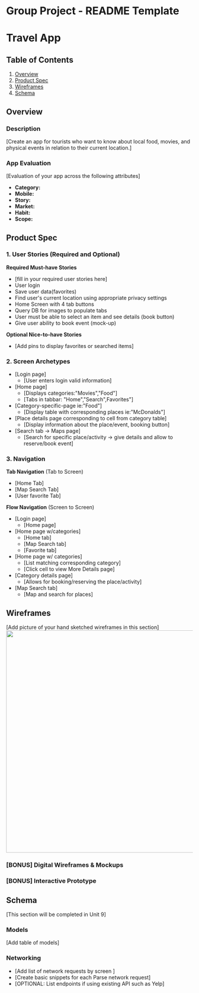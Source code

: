 Group Project - README Template
===

# Travel App

## Table of Contents
1. [Overview](#Overview)
1. [Product Spec](#Product-Spec)
1. [Wireframes](#Wireframes)
2. [Schema](#Schema)

## Overview
### Description
[Create an app for tourists who want to know about local food, movies, and physical events in relation to their current location.]

### App Evaluation
[Evaluation of your app across the following attributes]
- **Category:**
- **Mobile:**
- **Story:**
- **Market:**
- **Habit:**
- **Scope:**

## Product Spec

### 1. User Stories (Required and Optional)

**Required Must-have Stories**

* [fill in your required user stories here]
* User login
* Save user data(favorites)
* Find user's current location using appropriate privacy settings
* Home Screen with 4 tab buttons
* Query DB for images to populate tabs
* User must be able to select an item and see details (book button)
* Give user ability to book event (mock-up)

**Optional Nice-to-have Stories**

* [Add pins to display favorites or searched items]


### 2. Screen Archetypes

* [Login page]
   * [User enters login valid information]
* [Home page]
   * [Displays categories:"Movies","Food"]
   * [Tabs in tabbar: "Home","Search",Favorites"]
* [Category-specific-page ie:"Food"]
  * [Display table with corresponding places ie:"McDonalds"]
* [Place details page corresponding to cell from category table]
  * [Display information about the place/event, booking button]
* [Search tab -> Maps page]
  * [Search for specific place/activity -> give details and allow to reserve/book event]

### 3. Navigation

**Tab Navigation** (Tab to Screen)

* [Home Tab]
* [Map Search Tab]
* [User favorite Tab]

**Flow Navigation** (Screen to Screen)

* [Login page]
   * [Home page]
* [Home page w/categories]
   * [Home tab]
   * [Map Search tab]
   * [Favorite tab]
* [Home page w/ categories]
   * [List matching corresponding category]
   * [Click cell to view More Details page]
* [Category details page]
   * [Allows for booking/reserving the place/activity]
* [Map Search tab]
   * [Map and search for places]

## Wireframes
[Add picture of your hand sketched wireframes in this section]
<img src="https://imgur.com/eyTqj2Z" width=600>

### [BONUS] Digital Wireframes & Mockups

### [BONUS] Interactive Prototype

## Schema 
[This section will be completed in Unit 9]
### Models
[Add table of models]
### Networking
- [Add list of network requests by screen ]
- [Create basic snippets for each Parse network request]
- [OPTIONAL: List endpoints if using existing API such as Yelp]
